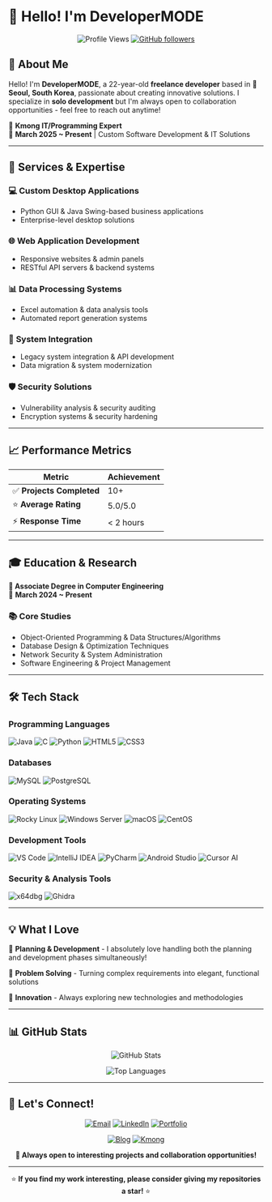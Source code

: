 # 👋 Hello! I'm DeveloperMODE

<div align="center">
  
![Profile Views](https://komarev.com/ghpvc/?username=DeveloperMODE&color=blue&style=flat-square)
[![GitHub followers](https://img.shields.io/github/followers/DeveloperMODE?label=Follow&style=social)](https://github.com/DeveloperMODE)

</div>

## 🚀 About Me

Hello! I'm **DeveloperMODE**, a 22-year-old **freelance developer** based in **📍 Seoul, South Korea**, passionate about creating innovative solutions. I specialize in **solo development** but I'm always open to collaboration opportunities - feel free to reach out anytime!

🏢 **Kmong IT/Programming Expert**  
📅 **March 2025 ~ Present** | Custom Software Development & IT Solutions

---

## 🎯 Services & Expertise

### 💻 **Custom Desktop Applications**
- Python GUI & Java Swing-based business applications
- Enterprise-level desktop solutions

### 🌐 **Web Application Development** 
- Responsive websites & admin panels
- RESTful API servers & backend systems

### 📊 **Data Processing Systems**
- Excel automation & data analysis tools
- Automated report generation systems

### 🔗 **System Integration**
- Legacy system integration & API development
- Data migration & system modernization

### 🛡️ **Security Solutions**
- Vulnerability analysis & security auditing
- Encryption systems & security hardening

---

## 📈 Performance Metrics

<div align="center">

| Metric | Achievement |
|--------|-------------|
| ✅ **Projects Completed** | 10+ |
| ⭐ **Average Rating** | 5.0/5.0 |
| ⚡ **Response Time** | < 2 hours |

</div>

---

## 🎓 Education & Research

**🏫 Associate Degree in Computer Engineering**  
📅 **March 2024 ~ Present**

### 📚 Core Studies
- Object-Oriented Programming & Data Structures/Algorithms
- Database Design & Optimization Techniques  
- Network Security & System Administration
- Software Engineering & Project Management

---

## 🛠️ Tech Stack

### **Programming Languages**
![Java](https://img.shields.io/badge/Java-ED8B00?style=for-the-badge&logo=openjdk&logoColor=white)
![C](https://img.shields.io/badge/C-00599C?style=for-the-badge&logo=c&logoColor=white)
![Python](https://img.shields.io/badge/Python-3776AB?style=for-the-badge&logo=python&logoColor=white)
![HTML5](https://img.shields.io/badge/HTML5-E34F26?style=for-the-badge&logo=html5&logoColor=white)
![CSS3](https://img.shields.io/badge/CSS3-1572B6?style=for-the-badge&logo=css3&logoColor=white)

### **Databases**
![MySQL](https://img.shields.io/badge/MySQL-00000F?style=for-the-badge&logo=mysql&logoColor=white)
![PostgreSQL](https://img.shields.io/badge/PostgreSQL-316192?style=for-the-badge&logo=postgresql&logoColor=white)

### **Operating Systems**
![Rocky Linux](https://img.shields.io/badge/Rocky%20Linux-10B981?style=for-the-badge&logo=rockylinux&logoColor=white)
![Windows Server](https://img.shields.io/badge/Windows%20Server-0078D6?style=for-the-badge&logo=windows&logoColor=white)
![macOS](https://img.shields.io/badge/macOS-000000?style=for-the-badge&logo=apple&logoColor=white)
![CentOS](https://img.shields.io/badge/CentOS-262577?style=for-the-badge&logo=centos&logoColor=white)

### **Development Tools**
![VS Code](https://img.shields.io/badge/VS%20Code-007ACC?style=for-the-badge&logo=visual-studio-code&logoColor=white)
![IntelliJ IDEA](https://img.shields.io/badge/IntelliJ%20IDEA-000000?style=for-the-badge&logo=intellij-idea&logoColor=white)
![PyCharm](https://img.shields.io/badge/PyCharm-000000?style=for-the-badge&logo=pycharm&logoColor=white)
![Android Studio](https://img.shields.io/badge/Android%20Studio-3DDC84?style=for-the-badge&logo=android-studio&logoColor=white)
![Cursor AI](https://img.shields.io/badge/Cursor%20AI-000000?style=for-the-badge&logo=cursor&logoColor=white)

### **Security & Analysis Tools**
![x64dbg](https://img.shields.io/badge/x64dbg-FF6B6B?style=for-the-badge&logo=debugging&logoColor=white)
![Ghidra](https://img.shields.io/badge/Ghidra-4CAF50?style=for-the-badge&logo=nsa&logoColor=white)

---

## 💡 What I Love

🎨 **Planning & Development** - I absolutely love handling both the planning and development phases simultaneously!

🔧 **Problem Solving** - Turning complex requirements into elegant, functional solutions

🚀 **Innovation** - Always exploring new technologies and methodologies

---

## 📊 GitHub Stats

<div align="center">
  
![GitHub Stats](https://github-readme-stats.vercel.app/api?username=DeveloperMODE&show_icons=true&theme=radical)

![Top Languages](https://github-readme-stats.vercel.app/api/top-langs/?username=DeveloperMODE&layout=compact&theme=radical)

</div>

---

## 🤝 Let's Connect!

<div align="center">

[![Email](https://img.shields.io/badge/Email-D14836?style=for-the-badge&logo=gmail&logoColor=white)](mailto:freexxx9206@naver.com)
[![LinkedIn](https://img.shields.io/badge/LinkedIn-0077B5?style=for-the-badge&logo=linkedin&logoColor=white)](https://www.linkedin.com/in/%EC%84%B1%EC%A3%BC-%EA%B9%80-718a93303/)
[![Portfolio](https://img.shields.io/badge/Portfolio-FF5722?style=for-the-badge&logo=google-chrome&logoColor=white)](https://developermode-korea.github.io/)

[![Blog](https://img.shields.io/badge/Blog-FF9800?style=for-the-badge&logo=blogger&logoColor=white)](https://stackoverflow1.tistory.com/)
[![Kmong](https://img.shields.io/badge/Kmong-4CAF50?style=for-the-badge&logo=freelancer&logoColor=white)](https://kmong.com/@StackOverflow)

**💬 Always open to interesting projects and collaboration opportunities!**

</div>

---

<div align="center">
  
⭐ **If you find my work interesting, please consider giving my repositories a star!** ⭐

</div>
